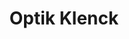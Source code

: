 ---
title: "Optik Klenck"
url: /sulzbach-rosenberg/optik-klenck-rosenberger-strasse/
shop: Optiker
---
